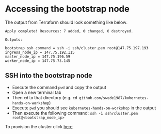 # Accessing the bootstrap node

The output from Terraform should look something like below:

```
Apply complete! Resources: 7 added, 0 changed, 0 destroyed.

Outputs:

bootstrap_ssh_command = ssh -i ssh/cluster.pem root@147.75.197.193
ingress_node_ip = 147.75.192.115
master_node_ip = 147.75.196.59
worker_node_ip = 147.75.73.145
```

## SSH into the bootstrap node

* Execute the command `pwd` and copy the output
* Open a new terminal tab
* Then `cd` to that directory (e.g. `cd github.com/swade1987/kubernetes-hands-on-workshop`)
* Execute `pwd` you should see `kubernetes-hands-on-workshop` in the output
* Then execute the following command: `ssh -i ssh/cluster.pem root@<bootstrap_node_ip>`

To provision the cluster click [here](5-provision-cluster.md)